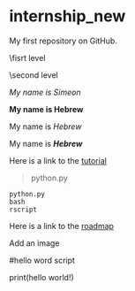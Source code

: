 # internship_new
My first repository on GitHub.

\\fisrt level

\\second level

*My name is Simeon*

**My name is Hebrew**

My name is *Hebrew*

My name is **_Hebrew_**

Here is a link to the [tutorial](https://commonmark.org/help/)

>python.py

```
python.py
bash
rscript

```

Here is a link to the [roadmap](https://github.com/github/roadmap)

Add an image

#hello word script

print(hello world!)

